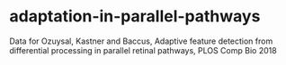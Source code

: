 # adaptation-in-parallel-pathways
Data for Ozuysal, Kastner and Baccus, Adaptive feature detection from differential processing in parallel retinal pathways, PLOS Comp Bio 2018
